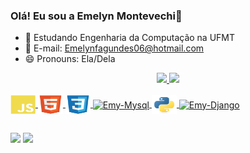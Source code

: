 ### Olá! Eu sou a Emelyn Montevechi👋

- 🌱 Estudando Engenharia da Computação na UFMT
- 💬 E-mail: Emelynfagundes06@hotmail.com
- 😄 Pronouns: Ela/Dela

<div align="center">
  <a href="https://github.com/EmelynMontevecchi">
  <img height="180em" src="https://github-readme-stats.vercel.app/api?username=EmelynMontevecchi&show_icons=true&theme=dracula&include_all_commits=true&count_private=true"/>
  <img height="180em" src="https://github-readme-stats.vercel.app/api/top-langs/?username=EmelynMontevecchi&layout=compact&langs_count=7&theme=dracula"/>
</div>
<div style="display: inline_block"><br>
  <img align="center" alt="Emy-Js" height="30" width="40" src="https://raw.githubusercontent.com/devicons/devicon/master/icons/javascript/javascript-plain.svg">    
  <img align="center" alt="Emy-HTML" height="30" width="40" src="https://raw.githubusercontent.com/devicons/devicon/master/icons/html5/html5-original.svg">
  <img align="center" alt="Emy-CSS" height="30" width="40" src="https://raw.githubusercontent.com/devicons/devicon/master/icons/css3/css3-original.svg">
  <img align="center" alt="Emy-Mysql" height="30" width="40" src="https://cdn.jsdelivr.net/gh/devicons/devicon/icons/mysql/mysql-original.svg">   
  <img align="center" alt="Emy-Python" height="30" width="40" src="https://raw.githubusercontent.com/devicons/devicon/master/icons/python/python-original.svg">
  <img align="center" alt="Emy-Django" height="30" width="40" src="https://cdn.jsdelivr.net/gh/devicons/devicon/icons/django/django-plain.svg">
  
</div>
  
   ##
  
  <div> 
  <a href="https://instagram.com/emelyn_montevecchi" target="_blank"><img src="https://img.shields.io/badge/-Instagram-%23E4405F?style=for-the-badge&logo=instagram&logoColor=white" target="_blank"></a>
  <a href="https://www.linkedin.com/in/emelyn-montevechi-fagundes-2a29a9166" target="_blank"><img src="https://img.shields.io/badge/-LinkedIn-%230077B5?style=for-the-badge&logo=linkedin&logoColor=white" target="_blank"></a>
 
</div>
  

